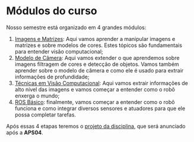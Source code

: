 # Módulos do curso

Nosso semestre está organizado em 4 grandes módulos:

1. [Imagens e Matrizes](01-imagens-e-matrizes): Aqui vamos aprender a manipular imagens e matrizes e sobre modelos de cores. Estes tópicos são fundamentais para entender visão computacional;
2. [Modelo de Câmera](02-modelo-de-camera): Aqui vamos extender o que aprendemos sobre imagens filtragem de cores e detecção de objetos. Vamos também aprender sobre o modelo de câmera e como ele é usado para extrair informações de profundidade;
3. [Técnicas em Visão Computacional](03-visao): Aqui vamos extrair informações de alto nível das imagens e vamos começar a entender como o robô enxerga o mundo;
4. [ROS Básico](04-ROS-basico): finalmente, vamos começar a entender como o robô funciona e como integrar diversos sensores e atuadores para que ele possa completar tarefas.

Após essas 4 etapas teremos o [projeto da disciplina](../projeto/), que será anunciado após a **APS04**.
